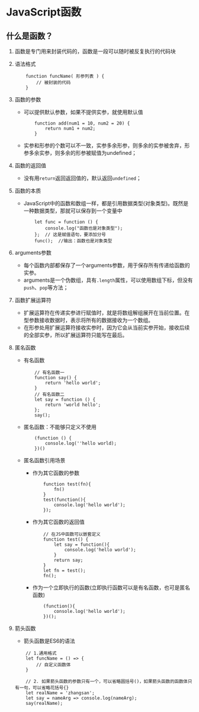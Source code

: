 # JavaScript函数

## 什么是函数？
1. 函数是专门用来封装代码的，函数是一段可以随时被反复执行的代码块

2. 语法格式
    ```
        function funcName( 形参列表 ) {
            // 被封装的代码
        }
    ```

3. 函数的参数
    - 可以提供默认参数，如果不提供实参，就使用默认值
        ```
            function add(num1 = 10, num2 = 20) {
                return num1 + num2;
            }
        ```
    - 实参和形参的个数可以不一致，实参多余形参，则多余的实参被舍弃，形参多余实参，则多余的形参被赋值为undefined；

4. 函数的返回值
    - 没有用`return`返回返回值的，默认返回`undefined`；

5. 函数的本质
    - JavaScript中的函数和数组一样，都是引用数据类型(对象类型)。既然是一种数据类型，那就可以保存到一个变量中
        ```
            let func = function () {
                console.log("函数也是对象类型");
            };  // 这是赋值语句，要添加分号
            func();  //输出：函数也是对象类型
        ```
6. arguments参数
    - 每个函数内部都保存了一个arguments参数，用于保存所有传递给函数的实参。
    - arguments是一个伪数组，具有`.length`属性，可以使用数组下标，但没有`push`、`pop`等方法；

7. 函数扩展运算符
    - 扩展运算符在传递实参进行赋值时，就是将数组解组展开在当前位置。在型参数接收数据时，表示将所有的数据接收为一个数组。
    - 在形参处用扩展运算符接收实参时，因为它会从当前实参开始，接收后续的全部实参，所以扩展运算符只能写在最后。

8. 匿名函数

    - 有名函数
        ```
            // 有名函数一
            function say() {
                return 'hello world';
            }
            // 有名函数二
            let say = function () {
                return 'world hello';
            };
            say();
        ```

    - 匿名函数：不能够只定义不使用
        ```
            (function () {
                console.log(''hello world);
            })()
        ```
    - 匿名函数引用场景
        - 作为其它函数的参数
            ```
                function test(fn){
                    fn()
                }
                test(function(){
                    console.log('hello world');
                });
            ```
        - 作为其它函数的返回值
            ```
                // 在JS中函数可以嵌套定义
                function test() {
                    let say = function(){
                        console.log('hello world');
                    }
                    return say;
                }
                let fn = test();
                fn();
            ```
        - 作为一个立即执行的函数(立即执行函数可以是有名函数，也可是匿名函数)
            ```
                (function(){
                    console.log('hello world');
                })();
            ```
9. 箭头函数
    - 箭头函数是ES6的语法
    ```
        // 1.通用格式
        let funcName = () => {
            // 自定义函数体
        }

        // 2. 如果箭头函数的参数只有一个，可以省略圆括号()，如果箭头函数的函数体只有一句，可以省略花括号{}
        let realName = 'zhangsan';
        let say = nameArg => console.log(nameArg);
        say(realName);
    ```



